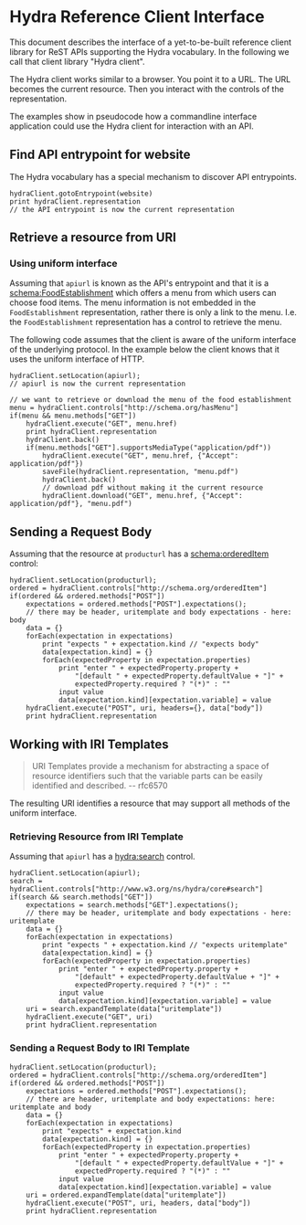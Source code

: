 # Hydra Reference Client Interface

This document describes the interface of a yet-to-be-built reference client
library for ReST APIs supporting the Hydra vocabulary. In the following we call 
that client library "Hydra client".

The Hydra client works similar to a browser. You point it to a URL. The URL becomes the current resource. 
Then you interact with the controls of the representation.

The examples show in pseudocode how a commandline interface application could use the Hydra client 
for interaction with an API.

## Find API entrypoint for website

The Hydra vocabulary has a special mechanism to discover API entrypoints.

```
hydraClient.gotoEntrypoint(website)
print hydraClient.representation 
// the API entrypoint is now the current representation
```

## Retrieve a resource from URI

### Using uniform interface

Assuming that `apiurl` is known as the API's entrypoint and that it is a 
[schema:FoodEstablishment](http://schema.org/FoodEstablishment) which offers a menu from which users 
can choose food items. The menu information is not embedded in the
`FoodEstablishment` representation, 
rather there is only a link to the menu. I.e. the `FoodEstablishment` representation 
has a control to retrieve the menu. 

The following code assumes that the client is aware of the uniform interface of the underlying protocol. 
In the example below the client knows that it uses the uniform interface of HTTP.
```
hydraClient.setLocation(apiurl);
// apiurl is now the current representation

// we want to retrieve or download the menu of the food establishment
menu = hydraClient.controls["http://schema.org/hasMenu"]
if(menu && menu.methods["GET"])
    hydraClient.execute("GET", menu.href)
    print hydraClient.representation
    hydraClient.back()
    if(menu.methods["GET"].supportsMediaType("application/pdf")) 
        hydraClient.execute("GET", menu.href, {"Accept": application/pdf"})
        saveFile(hydraClient.representation, "menu.pdf")
        hydraClient.back()
        // download pdf without making it the current resource 
        hydraClient.download("GET", menu.href, {"Accept": application/pdf"}, "menu.pdf")
```

## Sending a Request Body

Assuming that the resource at `producturl` has a [schema:orderedItem](http://schema.org/orderedItem) control:

```
hydraClient.setLocation(producturl);
ordered = hydraClient.controls["http://schema.org/orderedItem"]
if(ordered && ordered.methods["POST"])
    expectations = ordered.methods["POST"].expectations();
    // there may be header, uritemplate and body expectations - here: body
    data = {}
    forEach(expectation in expectations)
        print "expects " + expectation.kind // "expects body"
        data[expectation.kind] = {}
        forEach(expectedProperty in expectation.properties)
            print "enter " + expectedProperty.property + 
                "[default " + expectedProperty.defaultValue + "]" +
                expectedProperty.required ? "(*)" : ""
            input value
            data[expectation.kind][expectation.variable] = value
    hydraClient.execute("POST", uri, headers={}, data["body"])
    print hydraClient.representation
```

## Working with IRI Templates

> URI Templates provide a mechanism for abstracting a space of resource identifiers such that the variable 
parts can be easily identified and described.
-- rfc6570

The resulting URI identifies a resource that may support all methods of the uniform interface.

### Retrieving Resource from IRI Template

Assuming that `apiurl` has a [hydra:search](http://www.w3.org/ns/hydra/core#search) control.

```
hydraClient.setLocation(apiurl);
search = hydraClient.controls["http://www.w3.org/ns/hydra/core#search"]
if(search && search.methods["GET"])
    expectations = search.methods["GET"].expectations();
    // there may be header, uritemplate and body expectations - here: uritemplate
    data = {}
    forEach(expectation in expectations)
        print "expects " + expectation.kind // "expects uritemplate"
        data[expectation.kind] = {}
        forEach(expectedProperty in expectation.properties)
            print "enter " + expectedProperty.property + 
                "[default" + expectedProperty.defaultValue + "]" +
                expectedProperty.required ? "(*)" : ""
            input value
            data[expectation.kind][expectation.variable] = value
    uri = search.expandTemplate(data["uritemplate"])
    hydraClient.execute("GET", uri)
    print hydraClient.representation
```

### Sending a Request Body to IRI Template

```
hydraClient.setLocation(producturl);
ordered = hydraClient.controls["http://schema.org/orderedItem"]
if(ordered && ordered.methods["POST"])
    expectations = ordered.methods["POST"].expectations();
    // there are header, uritemplate and body expectations: here: uritemplate and body
    data = {}
    forEach(expectation in expectations)
        print "expects" + expectation.kind
        data[expectation.kind] = {}
        forEach(expectedProperty in expectation.properties)
            print "enter " + expectedProperty.property + 
                "[default " + expectedProperty.defaultValue + "]" +
                expectedProperty.required ? "(*)" : ""
            input value
            data[expectation.kind][expectation.variable] = value
    uri = ordered.expandTemplate(data["uritemplate"])    
    hydraClient.execute("POST", uri, headers, data["body"])
    print hydraClient.representation
```
 
